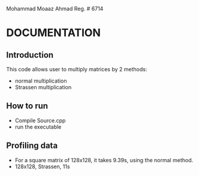 Mohammad Moaaz Ahmad
Reg. # 6714


DOCUMENTATION
=============

Introduction
------------

This code allows user to multiply matrices by 2 methods:

- normal multiplication
- Strassen multiplication

How to run
----------

- Compile Source.cpp
- run the executable

Profiling data
--------------

- For a square matrix of 128x128, it takes 9.39s, using the normal method.
- 128x128, Strassen, 11s
